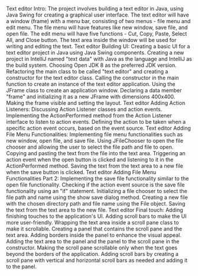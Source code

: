 Text editor Intro:
The project involves building a text editor in Java, using Java Swing for creating a graphical user interface.
The text editor will have a window (frame) with a menu bar, consisting of two menus - file menu and edit menu.
The file menu will have features like new window, save file, and open file.
The edit menu will have five functions - Cut, Copy, Paste, Select All, and Close button.
The text area inside the window will be used for writing and editing the text.
Text editor Building UI:
Creating a basic UI for a text editor project in Java using Java Swing components.
Creating a new project in IntelliJ named "text data" with Java as the language and IntelliJ as the build system.
Choosing Open JDK 8 as the preferred JDK version.
Refactoring the main class to be called "text editor" and creating a constructor for the text editor class.
Calling the constructor in the main function to create an instance of the text editor application.
Using the JFrame class to create an application window.
Declaring a data member "frame" and initializing it as a new JFrame with dimensions 400x400.
Making the frame visible and setting the layout.
Text editor Adding Action Listeners:
Discussing Action Listener classes and action events.
Implementing the ActionPerformed method from the Action Listener interface to listen to action events.
Defining the action to be taken when a specific action event occurs, based on the event source.
Text editor Adding File Menu Functionalities:
Implementing file menu functionalities such as new window, open file, and save file.
Using JFileChooser to open the file chooser and allowing the user to select the file path and file to open.
Copying and pasting the text from the file into the text area.
Triggering an action event when the open button is clicked and listening to it in the ActionPerformed method.
Saving the text from the text area to a new file when the save button is clicked.
Text editor Adding File Menu Functionalities Part 2:
Implementing the save file functionality similar to the open file functionality.
Checking if the action event source is the save file functionality using an "if" statement.
Initializing a file chooser to select the file path and name using the show save dialog method.
Creating a new file with the chosen directory path and file name using the File object.
Saving the text from the text area to the new file.
Text editor Final touch:
Adding finishing touches to the application's UI.
Adding scroll bars to make the UI more user-friendly.
Wrapping the text area inside a scroll pane class to make it scrollable.
Creating a panel that contains the scroll pane and the text area.
Adding borders inside the panel to enhance the visual appeal.
Adding the text area to the panel and the panel to the scroll pane in the constructor.
Making the scroll pane scrollable only when the text goes beyond the borders of the application.
Adding scroll bars by creating a scroll pane with vertical and horizontal scroll bars as needed and adding it to the panel.
